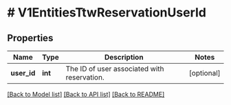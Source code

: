 # # V1EntitiesTtwReservationUserId

## Properties

Name | Type | Description | Notes
------------ | ------------- | ------------- | -------------
**user_id** | **int** | The ID of user associated with reservation. | [optional]

[[Back to Model list]](../../README.md#models) [[Back to API list]](../../README.md#endpoints) [[Back to README]](../../README.md)
